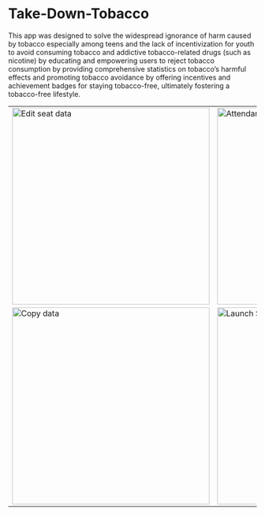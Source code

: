 # Take-Down-Tobacco

This app was designed to solve the widespread ignorance of harm caused by tobacco especially among teens and the lack of incentivization for youth to avoid consuming tobacco and addictive tobacco-related drugs (such as nicotine) by educating and empowering users to reject tobacco consumption by providing comprehensive statistics on tobacco’s harmful effects and promoting tobacco avoidance by offering incentives and achievement badges for staying tobacco-free, ultimately fostering a tobacco-free lifestyle.


<table>
  <tr>
    <td><img src="https://github.com/AraavNayak/Take-Down-Tobacco/assets/104335810/6e3e90cc-1948-43a5-b58f-a7dc168ae724" alt="Edit seat data" width="400"></td>
    <td><img src="https://github.com/AraavNayak/Take-Down-Tobacco/assets/104335810/f60afe3e-a82c-43b7-8234-8b72101f2002" alt="Attendance interface with initials displayed" width="400"> </td>
  </tr>
  <tr>
    <td><img src="https://github.com/AraavNayak/Take-Down-Tobacco/assets/104335810/6ab6dea4-67a8-4779-a7fc-85c7d81ec86e" alt="Copy data" width="400"></td>
    <td><img src="https://github.com/AraavNayak/Take-Down-Tobacco/assets/104335810/ba84d4b5-d96e-404d-b0cb-56cc5cdf3770" alt="Launch Screen" width="400"></td>
  </tr>
</table>

